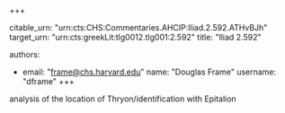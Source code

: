 +++


citable_urn: "urn:cts:CHS:Commentaries.AHCIP:Iliad.2.592.ATHvBJh"
target_urn: "urn:cts:greekLit:tlg0012.tlg001:2.592"
title: "Iliad 2.592"

authors:
- email: "frame@chs.harvard.edu"
  name: "Douglas Frame"
  username: "dframe"
+++

<p>analysis of the location of Thryon/identification with Epitalion</p>